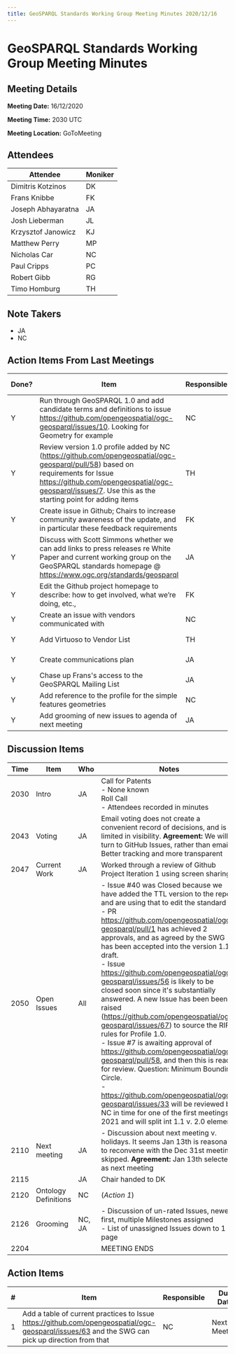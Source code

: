 ```yaml
---
title: GeoSPARQL Standards Working Group Meeting Minutes 2020/12/16
---
```

# GeoSPARQL Standards Working Group Meeting Minutes
## Meeting Details
**Meeting Date:** 16/12/2020

**Meeting Time:** 2030 UTC

**Meeting Location:** GoToMeeting

## Attendees
| Attendee | Moniker |
| ---- | ---- |
| Dimitris Kotzinos | DK |
| Frans Knibbe | FK |
| Joseph Abhayaratna | JA |
| Josh Lieberman | JL |
| Krzysztof Janowicz | KJ |
| Matthew Perry | MP |
| Nicholas Car | NC |
| Paul Cripps | PC |
| Robert Gibb | RG |
| Timo Homburg | TH |

## Note Takers
- JA
- NC

## Action Items From Last Meetings
| Done? | Item | Responsible | Due Date |
| ---- | ---- | ---- | ---- |
| Y | Run through GeoSPARQL 1.0 and add candidate terms and definitions to issue https://github.com/opengeospatial/ogc-geosparql/issues/10. Looking for Geometry for example | NC | Next Meeting |
| Y | Review version 1.0 profile added by NC (https://github.com/opengeospatial/ogc-geosparql/pull/58) based on requirements for Issue https://github.com/opengeospatial/ogc-geosparql/issues/7. Use this as the starting point for adding items | TH | Next Meeting |
| Y | Create issue in Github; Chairs to increase community awareness of the update, and in particular these feedback requirements | FK | Next Meeting |
| Y | Discuss with Scott Simmons whether we can add links to press releases re White Paper and current working group on the GeoSPARQL standards homepage @ https://www.ogc.org/standards/geosparql | JA | Next Meeting |
| Y | Edit the Github project homepage to describe: how to get involved, what we’re doing, etc., | FK | Next Meeting |
| Y | Create an issue with vendors communicated with | NC | Next Meeting |
| Y | Add Virtuoso to Vendor List | TH | Next Meeting |
| Y | Create communications plan | JA | Next Meeting |
| Y | Chase up Frans's access to the GeoSPARQL Mailing List | JA | Next Meeting |
| Y | Add reference to the profile for the simple features geometries | NC | Next Meeting |
| Y | Add grooming of new issues to agenda of next meeting | JA | Next Meeting |

## Discussion Items
| Time | Item | Who | Notes |
| ---- | ---- | ---- | ---- |
| 2030 | Intro | JA | Call for Patents <BR/> - None known <BR/> Roll Call <BR/> - Attendees recorded in minutes |
| 2043 | Voting | JA | Email voting does not create a convenient record of decisions, and is limited in visibility. **Agreement:** We will turn to GitHub Issues, rather than email. Better tracking and more transparent |
| 2047 | Current Work | JA | Worked through a review of Github Project Iteration 1 using screen sharing |
| 2050 | Open Issues | All | - Issue #40 was Closed because we have added the TTL version to the repo and are using that to edit the standard <BR/> - PR https://github.com/opengeospatial/ogc-geosparql/pull/1 has achieved 2 approvals, and as agreed by the SWG has been accepted into the version 1.1 draft. <BR/> - Issue https://github.com/opengeospatial/ogc-geosparql/issues/56 is likely to be closed soon since it's substantially answered. A new Issue has been been raised (https://github.com/opengeospatial/ogc-geosparql/issues/67) to source the RIF rules for Profile 1.0. <BR/> - Issue #7  is awaiting approval of https://github.com/opengeospatial/ogc-geosparql/pull/58, and then this is ready for review. Question: Minimum Bounding Circle. <BR/> - https://github.com/opengeospatial/ogc-geosparql/issues/33 will be reviewed by NC in time for one of the first meetings in 2021 and will split int 1.1 v. 2.0 elements |
| 2110 | Next meeting | JA | - Discussion about next meeting v. holidays. It seems Jan 13th is reasonable to reconvene with the Dec 31st meeting skipped. **Agreement:** Jan 13th selected as next meeting |
| 2115 | | JA | Chair handed to DK |
| 2120 | Ontology Definitions | NC | (*Action 1*) |
| 2126 | Grooming | NC, JA | - Discussion of un-rated Issues, newest first, multiple Milestones assigned <BR/> - List of unassigned Issues down to 1 page |
| 2204 | | | MEETING ENDS |

## Action Items
| \# | Item | Responsible | Due Date |
| ---- | ---- | ---- | ---- |
| 1 | Add a table of current practices to Issue https://github.com/opengeospatial/ogc-geosparql/issues/63 and the SWG can pick up direction from that | NC | Next Meeting |
